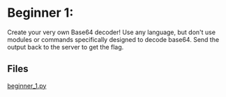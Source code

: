 # Beginner 1:
Create your very own Base64 decoder!  Use any language, but don't use modules or commands specifically designed to decode base64. Send the output back to the server to get the flag.

## Files
[beginner_1.py](https://hamilton-bonds.github.io/creations/ctfpractice/02October2020/beginner_1/beginner_1.py)

